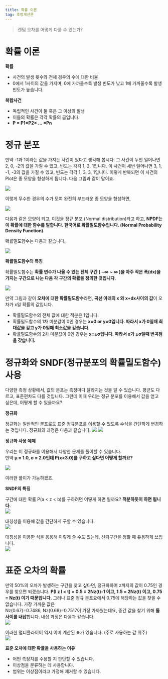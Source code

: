 ```yaml
---
title: 확률 이론
tag: 조정계산론
---
```


> 랜덤 오차를 어떻게 다룰 수 있는가?
>

# 확률 이론
**확률**
* 사건의 발생 횟수와 전체 경우의 수에 대한 비율
* 0에서 1사이의 값을 가지며, 0에 가까울수록 발생 빈도가 낮고 1에 가까울수록 발생 빈도가 높습니다.

**복합사건**
* 독립적인 사건이 둘 혹은 그 이상의 발생
* 이들의 확률은 각각 확률의 곱입니다.
* **P = P1×P2× ... ×Pn**

# 정규 분포
만약 -1과 1이라는 값을 가지는 사건이 있다고 생각해 봅시다. 그 사건이 두번 일어나면 2, 0, -2의 값을 가질 수 있고, 빈도는 각각 1, 2, 1입니다. 이 사건이 세번 일어나면 3, 1, -1, -3의 값을 가질 수 있고, 빈도는 각각 1, 3, 3, 1입니다. 이렇게 반복되면 이 사건의 Plot은 종 모양을 형성하게 됩니다. 다음 그림과 같이 말이죠.

![](https://i.ibb.co/k5g83Hf/plot.jpg)

이렇게 무수한 경우의 수가 모여 완전히 부드러운 종 모양을 형성하면,

![](https://i.ibb.co/pX1WXF5/normal.jpg)

다음과 같은 모양이 되고, 이것을 정규 분포 (Normal distribution)라고 하고, **NPDF는 이 확률에 대한 함수를 말합니다. 한국어로 확률밀도함수입니다. (Normal Probability Density Function)**

확률밀도함수는 다음과 같습니다.

![](https://i.ibb.co/pbT3nk5/npdf.jpg)

**확률밀도함수의 특징**

확률밀도함수는 **확률 변수가 나올 수 있는 전체 구간 ( −∞  ~  ∞ )을 아주 작은 폭(dx)을 가지는 구간으로 나눈 다음 각 구간의 확률을 정의한 것입니다.**

![](https://i.ibb.co/zmdcXfc/ndf.jpg)

만약 그림과 같이 **오차에 대한 확률밀도함수**라면, **곡선 아래의 x 와 x+dx사이의 값**이 오차가 x일 확률의 값입니다.

* 확률밀도함수의 전체 값에 대한 적분은 1입니다.
* 확률밀도함수의 1차 미분값이 0인 경우는 **x=0 or y=0입니다.  따라서 x가 0일때 최대값을 갖고 y가 0일때 최소값을 갖습니다.**
* 확률밀도함수의 2차 미분값이 0인 경우는 **x=±σ입니다. 따라서 x가 ±σ일때 변곡점을 갖습니다.**

# 정규화와 SNDF(정규분포의 확률밀도함수) 사용
다양한 측정 상황에서, 값의 분포는 측정마다 달라지는 것을 알 수 있습니다. 평균도 다르고, 표준편차도 다를 것입니다. 그런데 이때 우리는 정규 분포를 이용해서 값을 얻고 싶은데, 어떻게 할 수 있을까요?

**정규화**

정규화는 일반적인 분포로도 표준 정규분포를 이용할 수 있도록 수식을 간단하게 변경하는 것입니다. 정규화의 과정은 다음과 같습니다.
![](https://i.ibb.co/FzPpDRS/teq1.jpg) ![](https://i.ibb.co/ssFFcHR/teq2.jpg)

**정규화 사용 예제**

우리는 이 정규화를 이용해서 다양한 문제를 풀이할 수 있습니다.   
만약 **μ = 1.0, σ = 2.0인데 P(x<3.0)를 구하고 싶다면 어떻게 할까요?**

![](https://i.ibb.co/yFXk2Z0/exam.jpg)

이러한 풀이가 가능하겠죠.

**SNDF의 특징**

구간에 대한 확률 P(a < z < b)를 구하려면 어떻게 하면 될까요? **적분하듯이 하면 됩니다.**    
![](https://i.ibb.co/z8BNxWG/sndf1.jpg)

대칭성을 이용해 값을 간단하게 구할 수 있습니다.    
![](https://i.ibb.co/NV1z0FH/sndf2.jpg)

대칭성을 이용한 식을 응용해 이렇게 쓸 수도 있는데, 신뢰구간을 정할 때 유용하게 쓰입니다.    
![](https://i.ibb.co/TPQmj08/sndf3.jpg)

# 표준 오차의 확률
만약 50%의 오차가 발생하는 구간을 찾고 싶다면, 정규화하여 z까지의 값이 0.75인 경우를 찾으면 되겠습니다. **P(I z I < t) = 0.5 = 2Nz(t)-1 이고, 1.5 = 2Nz(t) 이고, 0.75 = Nz(t) 이기 때문입니다.**
그러나 표준 정규 분포요에서 0.75에 해당하는 값을 찾을 수 없습니다. 가장 가까운 값은     
Nz(0.67)=0.7486, Nz(0.68)=0.7517이 가장 가까웠는데요, 중간 값을 찾기 위해 **둘 사이를 내삽**합니다. 내삽 과정은 다음과 같습니다.     
![](https://i.ibb.co/Q8Y1xQq/nesap.jpg)

이러한 멀티플라이어 역시 이미 계산된 표가 있습니다. (주로 사용하는 값 위주)    
![](https://i.ibb.co/3rxhC1t/multi.jpg)

**표준 오차에 대한 확률을 사용하는 이유**
* 어떤 측정치를 수용할 지 판단할 수 있습니다.
* 이상점을 분류하는 데 사용합니다.
* 범위는 이상점이라고 가정해 제거할 수 있습니다.
